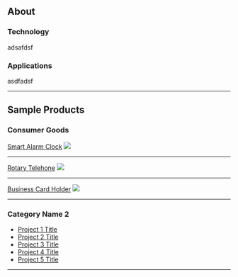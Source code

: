 ## About


### Technology
adsafdsf

### Applications
asdfadsf

---

## Sample Products


### Consumer Goods

[Smart Alarm Clock](/sample_page)
<img src="images/dummy_thumbnail.jpg?raw=true"/>

---
[Rotary Telehone](/pdf/sample_presentation.pdf)
<img src="images/dummy_thumbnail.jpg?raw=true"/>

---
[Business Card Holder](http://example.com/)
<img src="images/dummy_thumbnail.jpg?raw=true"/>

---

### Category Name 2

- [Project 1 Title](http://example.com/)
- [Project 2 Title](http://example.com/)
- [Project 3 Title](http://example.com/)
- [Project 4 Title](http://example.com/)
- [Project 5 Title](http://example.com/)

---





<!-- <p style="font-size:11px">Page template forked from <a href="https://github.com/evanca/quick-portfolio">evanca</a></p> -->
<!-- Remove above link if you don't want to attibute -->
